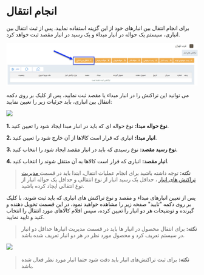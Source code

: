 # انجام انتقال

برای انجام انتقال بین انبارهای خود از این گزینه استفاده نمایید. پس از ثبت انتقال بین انباری، سیستم یک حواله در انبار مبداء و یک رسید در انبار مقصد ثبت خواهد کرد.

![](Transfer.jpg)

می توانید این تراکنش را در انبار مبداء یا مقصد ثبت نمایید، پس از کلیک بر روی دکمه انتقال بین انباری، باید جزئیات زیر را تعیین نمایید:

![](Transfer2.jpg)

**1. نوع حواله مبدا:** نوع حواله ای که باید در انبار مبدا ایجاد شود را تعیین کنید.

**2. انبار مبدا:** انباری که قرار است کالاها از آن خارج شود را تعیین کنید.

**3. نوع رسید مقصد:** نوع رسیدی که باید در انبار مقصد ایجاد شود را انتخاب کنید.

**4. انبار مقصد:** انباری که قرار است کالاها به آن منتقل شوند را انتخاب کنید.

> **نکته:** توجه داشته باشید برای انجام عملیات انتقال، ابتدا باید در قسمت[ مدیریت تراکنش های انبار](https://github.com/1stco/PayamGostarDocs/blob/master/Help/Settings/Personalization-crm/Management-warehouse-transactions/Management-warehouse-transactions.md) ، حداقل یک رسید انبار از نوع انتقالی و حداقل یک حواله انبار از نوع انتقالی ایجاد کرده باشید.


پس از تعیین انبارهای مبداء و مقصد و نوع تراکنش های انباری که باید ثبت شوند، با کلیک بر روی دکمه "تایید" صفحه زیر را مشاهده خواهید نمود، در این قسمت  تحویل دهنده و گیرنده و توضیحات هر دو انبار را تعیین کرده، سپس اقلام کالاهای مورد انتقال را انتخاب کنید و تایید نمایید.

> **نکته:** برای انتقال محصول در انبار ها باید در قسمت مدیریت انبارها حداقل دو انبار در سیستم تعریف کرد و محصول مورد نظر در هر دو انبار تعریف شده باشد.

![](Transfer3.jpg)

> **نکته:** برای ثبت تراکنش‌های انبار باید دقت شود حتما انبار مورد نظر فعال شده باشد.
